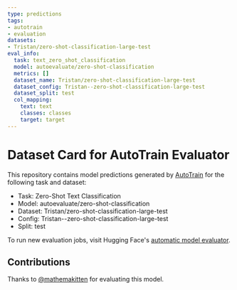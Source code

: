 ```yaml
---
type: predictions
tags:
- autotrain
- evaluation
datasets:
- Tristan/zero-shot-classification-large-test
eval_info:
  task: text_zero_shot_classification
  model: autoevaluate/zero-shot-classification
  metrics: []
  dataset_name: Tristan/zero-shot-classification-large-test
  dataset_config: Tristan--zero-shot-classification-large-test
  dataset_split: test
  col_mapping:
    text: text
    classes: classes
    target: target
---
```

# Dataset Card for AutoTrain Evaluator

This repository contains model predictions generated by [AutoTrain](https://huggingface.co/autotrain) for the following task and dataset:

* Task: Zero-Shot Text Classification
* Model: autoevaluate/zero-shot-classification
* Dataset: Tristan/zero-shot-classification-large-test
* Config: Tristan--zero-shot-classification-large-test
* Split: test

To run new evaluation jobs, visit Hugging Face's [automatic model evaluator](https://huggingface.co/spaces/autoevaluate/model-evaluator).

## Contributions

Thanks to [@mathemakitten](https://huggingface.co/mathemakitten) for evaluating this model.